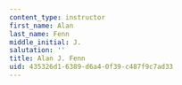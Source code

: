 ```yaml
---
content_type: instructor
first_name: Alan
last_name: Fenn
middle_initial: J.
salutation: ''
title: Alan J. Fenn
uid: 435326d1-6389-d6a4-0f39-c487f9c7ad33
---
```

